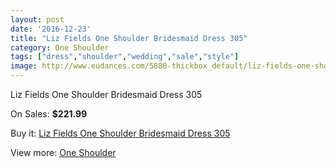 ```yaml
---
layout: post
date: '2016-12-23'
title: "Liz Fields One Shoulder Bridesmaid Dress 305"
category: One Shoulder
tags: ["dress","shoulder","wedding","sale","style"]
image: http://www.eudances.com/5880-thickbox_default/liz-fields-one-shoulder-bridesmaid-dress-305.jpg
---
```

Liz Fields One Shoulder Bridesmaid Dress 305

On Sales: **$221.99**
<a href="https://www.eudances.com/en/one-shoulder/2071-liz-fields-one-shoulder-bridesmaid-dress-305.html"><amp-img layout="responsive" width="600" height="600" src="//www.eudances.com/5880-thickbox_default/liz-fields-one-shoulder-bridesmaid-dress-305.jpg" alt="Liz Fields One Shoulder Bridesmaid Dress 305 0" /></a>
<a href="https://www.eudances.com/en/one-shoulder/2071-liz-fields-one-shoulder-bridesmaid-dress-305.html"><amp-img layout="responsive" width="600" height="600" src="//www.eudances.com/5881-thickbox_default/liz-fields-one-shoulder-bridesmaid-dress-305.jpg" alt="Liz Fields One Shoulder Bridesmaid Dress 305 1" /></a>

Buy it: [Liz Fields One Shoulder Bridesmaid Dress 305](https://www.eudances.com/en/one-shoulder/2071-liz-fields-one-shoulder-bridesmaid-dress-305.html "Liz Fields One Shoulder Bridesmaid Dress 305")

View more: [One Shoulder](https://www.eudances.com/en/23-one-shoulder "One Shoulder")